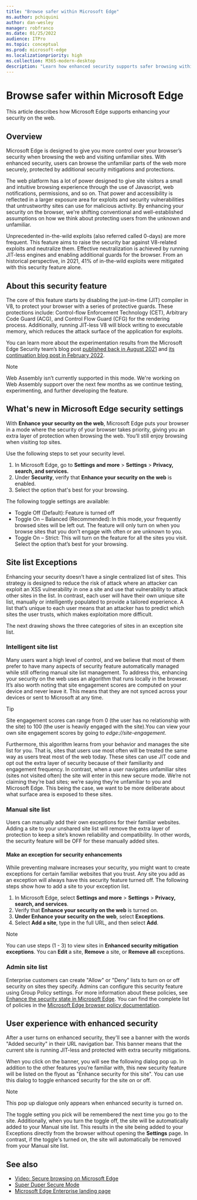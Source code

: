 ```yaml
---
title: "Browse safer within Microsoft Edge"
ms.author: pchiquini
author: dan-wesley
manager: robfranco
ms.date: 01/25/2022
audience: ITPro
ms.topic: conceptual
ms.prod: microsoft-edge
ms.localizationpriority: high
ms.collection: M365-modern-desktop
description: "Learn how enhanced security supports safer browsing within Microsoft Edge."
---
```

# Browse safer within Microsoft Edge

This article describes how Microsoft Edge supports enhancing your security on the web.

## Overview

Microsoft Edge is designed to give you more control over your browser’s security when browsing the web and visiting unfamiliar sites. With enhanced security, users can browse the unfamiliar parts of the web more securely, protected by additional security mitigations and protections.

The web platform has a lot of power designed to give site visitors a small and intuitive browsing experience through the use of Javascript, web notifications, permissions, and so on. That power and accessibility is reflected in a larger exposure area for exploits and security vulnerabilities that untrustworthy sites can use for malicious activity. By enhancing your security on the browser, we're shifting conventional and well-established assumptions on how we think about protecting users from the unknown and unfamiliar.  

Unprecedented in-the-wild exploits (also referred called 0-days) are more frequent. This feature aims to raise the security bar against V8-related exploits and neutralize them. Effective neutralization is achieved by running JIT-less engines and enabling additional guards for the browser. From an historical perspective, in 2021, 41% of in-the-wild exploits were mitigated with this security feature alone.

## About this security feature

The core of this feature starts by disabling the just-in-time (JIT) compiler in V8, to protect your browser with a series of protective guards. These protections include: Control-flow Enforcement Technology (CET), Arbitrary Code Guard (ACG), and Control Flow Guard (CFG) for the rendering process. Additionally, running JIT-less V8 will block writing to executable memory, which reduces the attack surface of the application for exploits.

You can learn more about the experimentation results from the Microsoft Edge Security team’s blog post [published back in August 2021](https://microsoftedge.github.io/edgevr/posts/Super-Duper-Secure-Mode) and [its continuation blog post in February 2022]().

> [!NOTE]
> Web Assembly isn’t currently supported in this mode. We're working on Web Assembly support over the next few months as we continue testing, experimenting, and further developing the feature.

## What's new in Microsoft Edge security settings

With **Enhance your security on the web**, Microsoft Edge puts your browser in a mode where the security of your browser takes priority, giving you an extra layer of protection when browsing the web. You’ll still enjoy browsing when visiting top sites.

Use the following steps to set your security level.

1. In Microsoft Edge, go to **Settings and more** > **Settings** > **Privacy, search, and services.** 
2. Under **Security**, verify that **Enhance your security on the web** is enabled.
3. Select the option that's best for your browsing. 

The following toggle settings are available:

- Toggle Off (Default): Feature is turned off
- Toggle On – Balanced (Recommended): In this mode, your frequently browsed sites will be left out. The feature will only turn on when you browse sites that you don’t engage with often or are unknown to you.
- Toggle On – Strict: This will turn on the feature for all the sites you visit. 
Select the option that’s best for your browsing.

## Site list Exceptions

Enhancing your security doesn’t have a single centralized list of sites. This strategy is designed to reduce the risk of attack where an attacker can exploit an XSS vulnerability in one a site and use that vulnerability to attack other sites in the list. In contrast, each user will have their own unique site list, manually or intelligently populated to provide a tailored experience. A list that’s unique to each user means that an attacker has to predict which sites the user trusts, which makes exploitation more difficult.

The next drawing shows the three categories of sites in an exception site list.


### Intelligent site list

Many users want a high level of control, and we believe that most of them prefer to have many aspects of security feature automatically managed while still offering manual site list management. To address this, enhancing your security on the web uses an algorithm that runs locally in the browser. It’s also worth noting that site engagement scores are computed on your device and never leave it. This means that they are not synced across your devices or sent to Microsoft at any time.

> [!TIP]
> Site engagement scores can range from 0 (the user has no relationship with the site) to 100 (the user is heavily engaged with the site).You can view your own site engagement scores by going to *edge://site-engagement*.

Furthermore, this algorithm learns from your behavior and manages the site list for you. That is, sites that users use most often will be treated the same way as users treat most of the web today. These sites can use JIT code and opt out the extra layer of security because of their familiarity and engagement frequency. In contrast, when a user navigates unfamiliar sites (sites not visited often) the site will enter in this new secure mode. We’re not claiming they’re bad sites; we’re saying they’re unfamiliar to you and Microsoft Edge. This being the case, we want to be more deliberate about what surface area is exposed to these sites.

### Manual site list

Users can manually add their own exceptions for their familiar websites. Adding a site to your unshared site list will remove the extra layer of protection to keep a site’s known reliability and compatibility. In other words, the security feature will be OFF for these manually added sites.

#### Make an exception for security enhancements

While preventing malware increases your security, you might want to create exceptions for certain familiar websites that you trust. Any site you add as an exception will always have this security feature turned off. The following steps show how to add a site to your exception list.

1. In Microsoft Edge, select **Settings and more** > **Settings** > **Privacy, search, and services**.
2. Verify that **Enhance your security on the web** is turned on.
3. **Under Enhance your security on the web**, select **Exceptions**.
4. Select **Add a site**, type in the full URL, and then select **Add**.

> [!NOTE]
> You can use steps (1 - 3) to view sites in **Enhanced security mitigation exceptions**. You can **Edit** a site, **Remove** a site, or **Remove all** exceptions.

### Admin site list

Enterprise customers can create "Allow" or "Deny" lists to turn on or off security on sites they specify. Admins can configure this security feature using Group Policy settings. For more information about these policies, see [Enhance the security state in Microsoft Edge](/deployedge/microsoft-edge-policies#enhancesecuritymode). You can find the complete list of policies in the [Microsoft Edge browser policy documentation](/deployedge/microsoft-edge-policies).

## User experience with enhanced security

After a user turns on enhanced security, they'll see a banner with the words "Added security" in their URL navigation bar. This banner means that the current site is running JIT-less and protected with extra security mitigations.

When you click on the banner, you will see the following dialog pop up. In addition to the  other features you’re familiar with, this new security feature will be listed on the flyout as "Enhance security for this site". You can use this dialog to toggle enhanced security for the site on or off.

> [!NOTE]
> This pop up dialogue only appears when enhanced security is turned on.

The toggle setting you pick will be remembered the next time you go to the site. Additionally, when you turn the toggle off, the site will be automatically added to your Manual site list. This results in the site being added to your Exceptions directly from the browser without opening the **Settings** page. In contrast, if the toggle's turned on, the site will automatically be removed from your Manual site list.

## See also

- [Video: Secure browsing on Microsoft Edge](microsoft-edge-video-security-smartscreen.md)
- [Super Duper Secure Mode](https://microsoftedge.github.io/edgevr/posts/Super-Duper-Secure-Mode/)
- [Microsoft Edge Enterprise landing page](https://aka.ms/EdgeEnterprise)